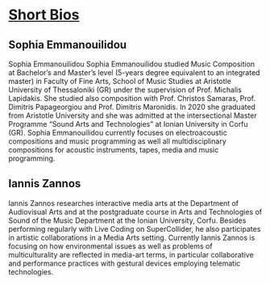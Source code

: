 # <u> Short Bios </u> 

## Sophia Emmanouilidou

Sophia Emmanouilidou
Sophia Emmanouilidou studied Music Composition at Bachelor’s and Master’s level (5-years degree equivalent to an integrated master) in Faculty of Fine Arts, School of Music Studies at Aristotle University of Thessaloniki (GR) under the supervision of Prof. Michalis Lapidakis. She studied also composition with Prof. Christos Samaras, Prof. Dimitris Papageorgiou and Prof. Dimitris Maronidis. In 2020 she graduated from Aristotle University and she was admitted at the intersectional Master Programme “Sound Arts and Technologies” at Ionian University in Corfu (GR). Sophia Emmanouilidou currently focuses on electroacoustic compositions and music programming as well all multidisciplinary compositions for acoustic instruments, tapes, media and music programming.

## Iannis Zannos

Iannis Zannos researches interactive media arts at the Department of Audiovisual Arts and at the postgraduate course in Arts and Technologies of Sound of the Music Department at the Ionian University, Corfu. Besides performing regularly with Live Coding on SuperCollider, he also participates in artistic collaborations in a Media Arts setting.  Currently Iannis Zannos is focusing on how environmental issues as well as problems of multiculturality are reflected in media-art terms, in particular collaborative and performance practices with gestural devices employing telematic technologies.
